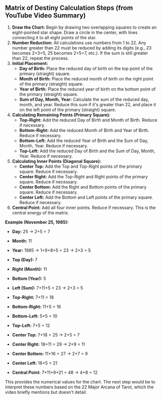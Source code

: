 
## Matrix of Destiny Calculation Steps (from YouTube Video Summary)

1.  **Draw the Chart:** Begin by drawing two overlapping squares to create an eight-pointed star shape. Draw a circle in the center, with lines connecting it to all eight points of the star.
2.  **Number Reduction:** All calculations use numbers from 1 to 22. Any number greater than 22 must be reduced by adding its digits (e.g., 23 becomes 2+3=5, 25 becomes 2+5=7, etc.). If the sum is still greater than 22, repeat the process.
3.  **Initial Placement:**
    *   **Day of Birth:** Place the reduced day of birth on the top point of the primary (straight) square.
    *   **Month of Birth:** Place the reduced month of birth on the right point of the primary (straight) square.
    *   **Year of Birth:** Place the reduced year of birth on the bottom point of the primary (straight) square.
    *   **Sum of Day, Month, Year:** Calculate the sum of the reduced day, month, and year. Reduce this sum if it's greater than 22, and place it on the left point of the primary (straight) square.
4.  **Calculating Remaining Points (Primary Square):**
    *   **Top-Right:** Add the reduced Day of Birth and Month of Birth. Reduce if necessary.
    *   **Bottom-Right:** Add the reduced Month of Birth and Year of Birth. Reduce if necessary.
    *   **Bottom-Left:** Add the reduced Year of Birth and the Sum of Day, Month, Year. Reduce if necessary.
    *   **Top-Left:** Add the reduced Day of Birth and the Sum of Day, Month, Year. Reduce if necessary.
5.  **Calculating Inner Points (Diagonal Square):**
    *   **Center Top:** Add the Top and Top-Right points of the primary square. Reduce if necessary.
    *   **Center Right:** Add the Top-Right and Right points of the primary square. Reduce if necessary.
    *   **Center Bottom:** Add the Right and Bottom points of the primary square. Reduce if necessary.
    *   **Center Left:** Add the Bottom and Left points of the primary square. Reduce if necessary.
6.  **Central Point:** Add all four inner points. Reduce if necessary. This is the central energy of the matrix.

**Example (November 25, 1985):**

*   **Day:** 25 -> 2+5 = 7
*   **Month:** 11
*   **Year:** 1985 -> 1+9+8+5 = 23 -> 2+3 = 5

*   **Top (Day):** 7
*   **Right (Month):** 11
*   **Bottom (Year):** 5
*   **Left (Sum):** 7+11+5 = 23 -> 2+3 = 5

*   **Top-Right:** 7+11 = 18
*   **Bottom-Right:** 11+5 = 16
*   **Bottom-Left:** 5+5 = 10
*   **Top-Left:** 7+5 = 12

*   **Center Top:** 7+18 = 25 -> 2+5 = 7
*   **Center Right:** 18+11 = 29 -> 2+9 = 11
*   **Center Bottom:** 11+16 = 27 -> 2+7 = 9
*   **Center Left:** 16+5 = 21

*   **Central Point:** 7+11+9+21 = 48 -> 4+8 = 12

This provides the numerical values for the chart. The next step would be to interpret these numbers based on the 22 Major Arcana of Tarot, which the video briefly mentions but doesn't detail.

